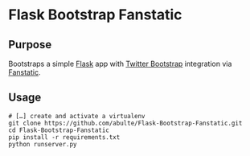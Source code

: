 # Flask Bootstrap Fanstatic

## Purpose

Bootstraps a simple [Flask](http://flask.pocoo.org) app with [Twitter Bootstrap](http://twitter.github.com/bootstrap/) integration via [Fanstatic](http://www.fanstatic.org/en/latest/).

## Usage

	# […] create and activate a virtualenv
	git clone https://github.com/abulte/Flask-Bootstrap-Fanstatic.git
	cd Flask-Bootstrap-Fanstatic
	pip install -r requirements.txt
	python runserver.py